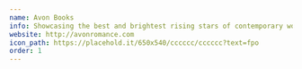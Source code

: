 ```yaml
---
name: Avon Books
info: Showcasing the best and brightest rising stars of contemporary women’s fiction with a bent towards the immensely popular romance genre.
website: http://avonromance.com
icon_path: https://placehold.it/650x540/cccccc/cccccc?text=fpo
order: 1
---
```


